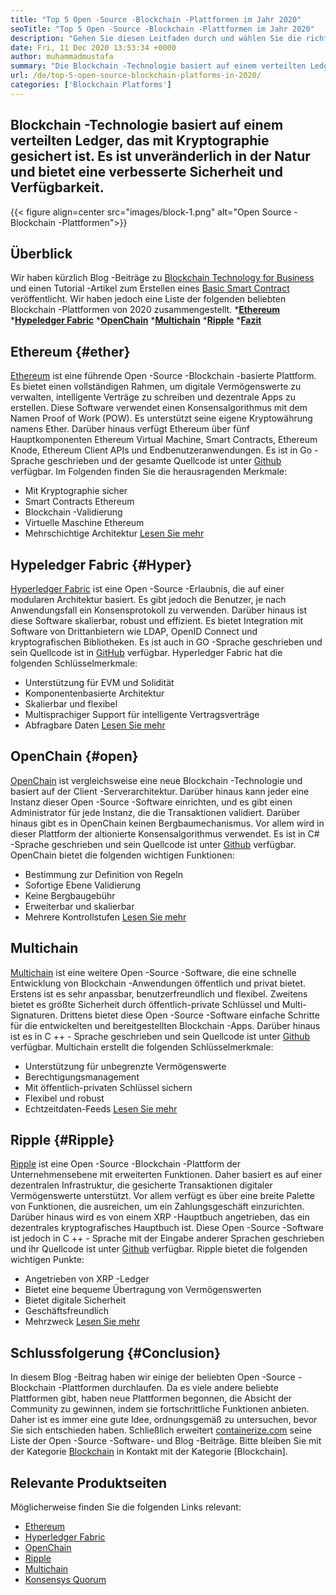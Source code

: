 ```yaml
---
title: "Top 5 Open -Source -Blockchain -Plattformen im Jahr 2020" 
seoTitle: "Top 5 Open -Source -Blockchain -Plattformen im Jahr 2020" 
description: "Gehen Sie diesen Leitfaden durch und wählen Sie die richtige Blockchain -Plattform für Unternehmen. In diesem Artikel haben wir ein kurzes Intro von Top Open -Source -Blockchain -Plattformen gegeben" 
date: Fri, 11 Dec 2020 13:53:34 +0000
author: muhammadmustafa
summary: "Die Blockchain -Technologie basiert auf einem verteilten Ledger, das mit Kryptographie gesichert ist. Es ist unveränderlich in der Natur und bietet eine verbesserte Sicherheit und Verfügbarkeit." 
url: /de/top-5-open-source-blockchain-platforms-in-2020/
categories: ['Blockchain Platforms']
---
```


## Blockchain -Technologie basiert auf einem verteilten Ledger, das mit Kryptographie gesichert ist. Es ist unveränderlich in der Natur und bietet eine verbesserte Sicherheit und Verfügbarkeit.

{{< figure align=center src="images/block-1.png" alt="Open Source -Blockchain -Plattformen">}}


## Überblick
Wir haben kürzlich Blog -Beiträge zu [Blockchain Technology for Business][1] und einen Tutorial -Artikel zum Erstellen eines [Basic Smart Contract][2] veröffentlicht. Wir haben jedoch eine Liste der folgenden beliebten Blockchain -Plattformen von 2020 zusammengestellt.
  ***[Ethereum][3]** 
  ***[Hypeledger Fabric][4]** 
  ***[OpenChain][5]** 
  ***[Multichain][6]** 
  ***[Ripple][7]** 
  ***[Fazit][8]** 

## Ethereum   {#ether}
[Ethereum][9] ist eine führende Open -Source -Blockchain -basierte Plattform. Es bietet einen vollständigen Rahmen, um digitale Vermögenswerte zu verwalten, intelligente Verträge zu schreiben und dezentrale Apps zu erstellen. Diese Software verwendet einen Konsensalgorithmus mit dem Namen Proof of Work (POW). Es unterstützt seine eigene Kryptowährung namens Ether. Darüber hinaus verfügt Ethereum über fünf Hauptkomponenten Ethereum Virtual Machine, Smart Contracts, Ethereum Knode, Ethereum Client APIs und Endbenutzeranwendungen. Es ist in Go -Sprache geschrieben und der gesamte Quellcode ist unter [Github][10] verfügbar.
Im Folgenden finden Sie die herausragenden Merkmale:
  * Mit Kryptographie sicher
  * Smart Contracts Ethereum
  * Blockchain -Validierung
  * Virtuelle Maschine Ethereum
  * Mehrschichtige Architektur
[Lesen Sie mehr][11]

## Hypeledger Fabric   {#Hyper}
[Hyperledger Fabric][12] ist eine Open -Source -Erlaubnis, die auf einer modularen Architektur basiert. Es gibt jedoch die Benutzer, je nach Anwendungsfall ein Konsensprotokoll zu verwenden. Darüber hinaus ist diese Software skalierbar, robust und effizient. Es bietet Integration mit Software von Drittanbietern wie LDAP, OpenID Connect und kryptografischen Bibliotheken. Es ist auch in GO -Sprache geschrieben und sein Quellcode ist in [GitHub][13] verfügbar.
Hyperledger Fabric hat die folgenden Schlüsselmerkmale:
  * Unterstützung für EVM und Solidität
  * Komponentenbasierte Architektur
  * Skalierbar und flexibel
  * Multisprachiger Support für intelligente Vertragsverträge
  * Abfragbare Daten
[Lesen Sie mehr][14]

## OpenChain   {#open}
[OpenChain][15] ist vergleichsweise eine neue Blockchain -Technologie und basiert auf der Client -Serverarchitektur. Darüber hinaus kann jeder eine Instanz dieser Open -Source -Software einrichten, und es gibt einen Administrator für jede Instanz, die die Transaktionen validiert. Darüber hinaus gibt es in OpenChain keinen Bergbaumechanismus. Vor allem wird in dieser Plattform der altionierte Konsensalgorithmus verwendet. Es ist in C# -Sprache geschrieben und sein Quellcode ist unter [Github][16] verfügbar.
OpenChain bietet die folgenden wichtigen Funktionen:
  * Bestimmung zur Definition von Regeln
  * Sofortige Ebene Validierung
  * Keine Bergbaugebühr
  * Erweiterbar und skalierbar
  * Mehrere Kontrollstufen
[Lesen Sie mehr][17]

## Multichain
[Multichain][18] ist eine weitere Open -Source -Software, die eine schnelle Entwicklung von Blockchain -Anwendungen öffentlich und privat bietet. Erstens ist es sehr anpassbar, benutzerfreundlich und flexibel. Zweitens bietet es größte Sicherheit durch öffentlich-private Schlüssel und Multi-Signaturen. Drittens bietet diese Open -Source -Software einfache Schritte für die entwickelten und bereitgestellten Blockchain -Apps. Darüber hinaus ist es in C ++ - Sprache geschrieben und sein Quellcode ist unter [Github][19] verfügbar.
Multichain erstellt die folgenden Schlüsselmerkmale:
  * Unterstützung für unbegrenzte Vermögenswerte
  * Berechtigungsmanagement
  * Mit öffentlich-privaten Schlüssel sichern
  * Flexibel und robust
  * Echtzeitdaten-Feeds
[Lesen Sie mehr][18]

## Ripple   {#Ripple}
[Ripple][20] ist eine Open -Source -Blockchain -Plattform der Unternehmensebene mit erweiterten Funktionen. Daher basiert es auf einer dezentralen Infrastruktur, die gesicherte Transaktionen digitaler Vermögenswerte unterstützt. Vor allem verfügt es über eine breite Palette von Funktionen, die ausreichen, um ein Zahlungsgeschäft einzurichten. Darüber hinaus wird es von einem XRP -Hauptbuch angetrieben, das ein dezentrales kryptografisches Hauptbuch ist. Diese Open -Source -Software ist jedoch in C ++ - Sprache mit der Eingabe anderer Sprachen geschrieben und ihr Quellcode ist unter [Github][21] verfügbar.
Ripple bietet die folgenden wichtigen Punkte:
  * Angetrieben von XRP -Ledger
  * Bietet eine bequeme Übertragung von Vermögenswerten
  * Bietet digitale Sicherheit
  * Geschäftsfreundlich
  * Mehrzweck
[Lesen Sie mehr][22]

## Schlussfolgerung   {#Conclusion}
In diesem Blog -Beitrag haben wir einige der beliebten Open -Source -Blockchain -Plattformen durchlaufen. Da es viele andere beliebte Plattformen gibt, haben neue Plattformen begonnen, die Absicht der Community zu gewinnen, indem sie fortschrittliche Funktionen anbieten. Daher ist es immer eine gute Idee, ordnungsgemäß zu untersuchen, bevor Sie sich entschieden haben.
Schließlich erweitert [containerize.com][23] seine Liste der Open -Source -Software- und Blog -Beiträge. Bitte bleiben Sie mit der Kategorie [Blockchain][24] in Kontakt mit der Kategorie [Blockchain].

## Relevante Produktseiten
Möglicherweise finden Sie die folgenden Links relevant:
  * [Ethereum][9]
  * [Hyperledger Fabric][12]
  * [OpenChain][15]
  * [Ripple][20]
  * [Multichain][25]
  * [Konsensys Quorum][26]

  
[1]: https://blog.containerize.com/2020/11/27/how-blockchain-technology-can-upgrade-your-business-strategy/
[2]: https://blog.containerize.com/
[3]: #ether
[4]: #hyper
[5]: #open
[6]: #multi
[7]: #Ripple
[8]: #Conclusion
[9]: https://products.containerize.com/blockchain-platforms/ethereum
[10]: https://github.com/ethereum/go-ethereum
[11]: https://ethereum.org/en/
[12]: https://products.containerize.com/blockchain-platforms/hyperledger-fabric
[13]: https://github.com/hyperledger/fabric
[14]: https://www.hyperledger.org/use/fabric
[15]: https://products.containerize.com/blockchain-platforms/openchain
[16]: https://github.com/openchain/openchain
[17]: https://www.openchain.org/
[18]: https://www.multichain.com/
[19]: https://github.com/MultiChain/multichain
[20]: https://products.containerize.com/blockchain-platforms/ripple
[21]: https://github.com/ripple/rippled
[22]: https://ripple.com/
[23]: https://www.containerize.com/
[24]: https://products.containerize.com/blockchain-platforms/
[25]: https://products.containerize.com/blockchain-platforms/multichain
[26]: https://products.containerize.com/blockchain-platforms/consensys-quorum
